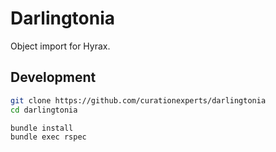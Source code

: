 Darlingtonia
============

Object import for Hyrax.

Development
-----------

```sh
git clone https://github.com/curationexperts/darlingtonia
cd darlingtonia

bundle install
bundle exec rspec
```
